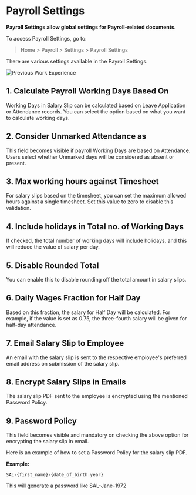 # Payroll Settings

**Payroll Settings allow global settings for Payroll-related documents.**

To access Payroll Settings, go to:

> Home > Payroll > Settings > Payroll Settings

There are various settings available in the Payroll Settings.

<img class="screenshot" alt="Previous Work Experience" src="{{docs_base_url}}/assets/img/payroll/payroll-settings.png">

## 1. Calculate Payroll Working Days Based On
Working Days in Salary Slip can be calculated based on Leave Application or Attendance records. You can select the option based on what you want to calculate working days.

## 2. Consider Unmarked Attendance as
This field becomes visible if payroll Working Days are based on Attendance. Users select whether Unmarked days will be considered as absent or present.

## 3. Max working hours against Timesheet
For salary slips based on the timesheet, you can set the maximum allowed hours against a single timesheet. Set this value to zero to disable this validation.

## 4. Include holidays in Total no. of Working Days
If checked, the total number of working days will include holidays, and this will reduce the value of salary per day.

## 5. Disable Rounded Total
You can enable this to disable rounding off the total amount in salary slips.

## 6. Daily Wages Fraction for Half Day
Based on this fraction, the salary for Half Day will be calculated. For example, if the value is set as 0.75, the three-fourth salary will be given for half-day attendance.

## 7. Email Salary Slip to Employee
An email with the salary slip is sent to the respective employee's preferred email address on submission of the salary slip.

## 8. Encrypt Salary Slips in Emails
The salary slip PDF sent to the employee is encrypted using the mentioned Password Policy.

## 9. Password Policy
This field becomes visible and mandatory on checking the above option for encrypting the salary slip in email.

Here is an example of how to set a Password Policy for the salary slip PDF.

**Example:**

```
SAL-{first_name}-{date_of_birth.year}
```

This will generate a password like SAL-Jane-1972